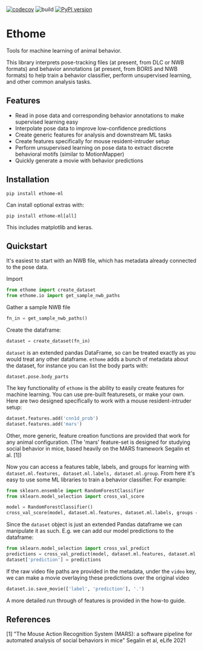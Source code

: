 [![codecov](https://codecov.io/gh/benlansdell/ethome/branch/master/graph/badge.svg?token=IJ0JJBOGGS)](https://codecov.io/gh/benlansdell/ethome)
![build](https://github.com/benlansdell/ethome/actions/workflows/workflow.yml/badge.svg)
[![PyPI version](https://badge.fury.io/py/ethome-ml.svg)](https://badge.fury.io/py/ethome-ml)

# Ethome

Tools for machine learning of animal behavior.

This library interprets pose-tracking files (at present, from DLC or NWB formats) and behavior annotations (at present, from BORIS and NWB formats) to help train a behavior classifier, perform unsupervised learning, and other common analysis tasks. 

## Features

* Read in pose data and corresponding behavior annotations to make supervised learning easy
* Interpolate pose data to improve low-confidence predictions 
* Create generic features for analysis and downstream ML tasks
* Create features specifically for mouse resident-intruder setup
* Perform unsupervised learning on pose data to extract discrete behavioral motifs (similar to MotionMapper)
* Quickly generate a movie with behavior predictions

## Installation

```
pip install ethome-ml
```

Can install optional extras with:

```
pip install ethome-ml[all]
```

This includes matplotlib and keras. 

## Quickstart

It's easiest to start with an NWB file, which has metadata already connected to the pose data. 

Import
```python
from ethome import create_dataset
from ethome.io import get_sample_nwb_paths
```

Gather a sample NWB file
```python
fn_in = get_sample_nwb_paths()
```

Create the dataframe:
```python
dataset = create_dataset(fn_in)
```
`dataset` is an extended pandas DataFrame, so can be treated exactly as you would treat any other dataframe. `ethome` adds a bunch of metadata about the dataset, for instance you can list the body parts with:
```
dataset.pose.body_parts
```

The key functionality of `ethome` is the ability to easily create features for machine learning. You can use pre-built featuresets, or make your own. Here are two designed specifically to work with a mouse resident-intruder setup:
```python
dataset.features.add('cnn1d_prob')
dataset.features.add('mars')
```
Other, more generic, feature creation functions are provided that work for any animal configuration. (The 'mars' feature-set is designed for studying social behavior in mice, based heavily on the MARS framework Segalin et al. [1])

Now you can access a features table, labels, and groups for learning with `dataset.ml.features, dataset.ml.labels, dataset.ml.group`. From here it's easy to use some ML libraries to train a behavior classifier. For example:
```python
from sklearn.ensemble import RandomForestClassifier
from sklearn.model_selection import cross_val_score

model = RandomForestClassifier()
cross_val_score(model, dataset.ml.features, dataset.ml.labels, groups = dataset.ml.group)
```

Since the `dataset` object is just an extended Pandas dataframe we can manipulate it as such. E.g. we can add our model predictions to the dataframe:
```python
from sklearn.model_selection import cross_val_predict
predictions = cross_val_predict(model, dataset.ml.features, dataset.ml.labels, groups = dataset.ml.group)
dataset['prediction'] = predictions
```

If the raw video file paths are provided in the metadata, under the `video` key, we can make a movie overlaying these predictions over the original video
```python
dataset.io.save_movie(['label', 'prediction'], '.')
```

A more detailed run through of features is provided in the how-to guide.

## References

[1] "The Mouse Action Recognition System (MARS): a software pipeline for automated analysis of social behaviors in mice" Segalin et al, eLife 2021
